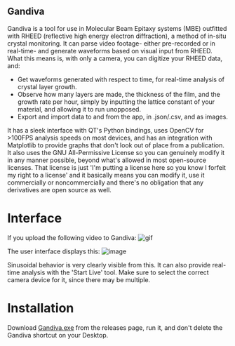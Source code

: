 ## Gandiva

Gandiva is a tool for use in Molecular Beam Epitaxy systems (MBE) outfitted with RHEED (reflective high energy electron diffraction), a method of in-situ crystal monitoring. It can parse video footage- either pre-recorded or in real-time- and generate waveforms based on visual input from RHEED. What this means is, with only a camera, you can digitize your RHEED data, and:

- Get waveforms generated with respect to time, for real-time analysis of crystal layer growth.
- Observe how many layers are made, the thickness of the film, and the growth rate per hour, simply by inputting the lattice constant of your material, and allowing it to run unopposed.
- Export and import data to and from the app, in .json/.csv, and as images.

It has a sleek interface with QT's Python bindings, uses OpenCV for >100FPS analysis speeds on most devices, and has an integration with Matplotlib to provide graphs that don't look out of place from a publication. It also uses the GNU All-Permissive License so you can genuinely modify it in any manner possible, beyond what's allowed in most open-source licenses. That license is just 'I'm putting a license here so you know I forfeit my right to a license' and it basically means you can modify it, use it commercially or noncommercially and there's no obligation that any derivatives are open source as well.

# Interface

If you upload the following video to Gandiva:
![gif](https://github.com/user-attachments/assets/e0a8ad34-410c-4c5a-8964-71d7224bcf7f)

The user interface displays this:
![image](https://github.com/user-attachments/assets/44d9289c-7aec-4347-aeb4-22ca43e5c237)

Sinusoidal behavior is very clearly visible from this. It can also provide real-time analysis with the 'Start Live' tool. Make sure to select the correct camera device for it, since there may be multiple.

# Installation

Download [Gandiva.exe](https://github.com/rolypolytoy/gandiva/releases/tag/v1.0.0) from the releases page, run it, and don't delete the Gandiva shortcut on your Desktop. 
